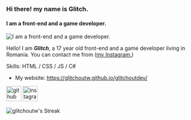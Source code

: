 ### Hi there! my name is Glitch.
#### I am a front-end and a game developer.
![I am a front-end and a game developer.](https://cdn.discordapp.com/attachments/731537919860539432/1247962198358102016/image.png?ex=6661eede&is=66609d5e&hm=1f0b97b9aef0b5851e738a8e89b671ab68d5259361b473dddaf237db931de638&)


Hello! I am ***Glitch***, a 17 year old front-end and a game developer living in Romania. You can contact me from ([my Instagram.](https://instagram.com/glitchoutw))

Skills: HTML / CSS / JS / C#

- My website: https://glitchoutw.github.io/glitchoutdev/


[<img src='https://cdn.jsdelivr.net/npm/simple-icons@3.0.1/icons/github.svg' alt='github' height='40'>](https://github.com/glitchoutw)  [<img src='https://cdn.jsdelivr.net/npm/simple-icons@3.0.1/icons/instagram.svg' alt='instagram' height='40'>](https://www.instagram.com/glitchoutw/)  


![glitchoutw's Streak](https://github-readme-streak-stats.herokuapp.com/?user=glitchoutw&theme=onedark&hide_border=false)
